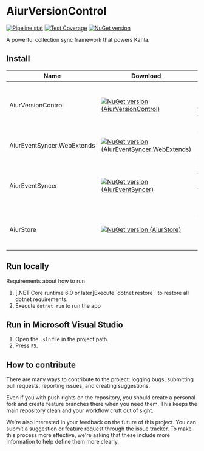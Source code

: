 # AiurVersionControl

[![Pipeline stat](https://gitlab.aiursoft.cn/aiursoft/aiurversioncontrol/badges/master/pipeline.svg)](https://gitlab.aiursoft.cn/aiursoft/aiurversioncontrol/-/pipelines)
[![Test Coverage](https://gitlab.aiursoft.cn/aiursoft/aiurversioncontrol/badges/master/coverage.svg)](https://gitlab.aiursoft.cn/aiursoft/aiurversioncontrol/-/pipelines)
[![NuGet version](https://img.shields.io/nuget/v/AiurVersionControl.svg?style=flat-square)](https://www.nuget.org/packages/AiurVersionControl/)

A powerful collection sync framework that powers Kahla.

## Install

| Name                       | Download                                                                                                                                                                                     | Description                                                                        |
|----------------------------|----------------------------------------------------------------------------------------------------------------------------------------------------------------------------------------------|------------------------------------------------------------------------------------|
| AiurVersionControl         | [![NuGet version (AiurVersionControl)](https://img.shields.io/nuget/v/AiurVersionControl.svg?style=flat-square)](https://www.nuget.org/packages/AiurVersionControl/)                         | An event repro engine which helps generate final workspace from commit history.    |
| AiurEventSyncer.WebExtends | [![NuGet version (AiurEventSyncer.WebExtends)](https://img.shields.io/nuget/v/AiurEventSyncer.WebExtends.svg?style=flat-square)](https://www.nuget.org/packages/AiurEventSyncer.WebExtends/) | WebSocket protocol server side support for AiurEventSyncer.                        |
| AiurEventSyncer            | [![NuGet version (AiurEventSyncer)](https://img.shields.io/nuget/v/AiurEventSyncer.svg?style=flat-square)](https://www.nuget.org/packages/AiurEventSyncer/)                                  | A commits sync framework which achieves final consistency and always availability. |
| AiurStore                  | [![NuGet version (AiurStore)](https://img.shields.io/nuget/v/AiurStore.svg?style=flat-square)](https://www.nuget.org/packages/AiurStore/)                                                    | An abstract database layer which describes a immutable data storage.               |

## Run locally

Requirements about how to run

1. [.NET Core runtime 6.0 or later]Execute `dotnet restore`` to restore all dotnet requirements.
2. Execute `dotnet run` to run the app

## Run in Microsoft Visual Studio

1. Open the `.sln` file in the project path.
2. Press `F5`.

## How to contribute

There are many ways to contribute to the project: logging bugs, submitting pull requests, reporting issues, and creating suggestions.

Even if you with push rights on the repository, you should create a personal fork and create feature branches there when you need them. This keeps the main repository clean and your workflow cruft out of sight.

We're also interested in your feedback on the future of this project. You can submit a suggestion or feature request through the issue tracker. To make this process more effective, we're asking that these include more information to help define them more clearly.
